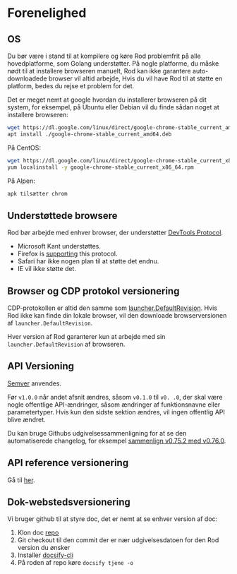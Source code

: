 # Forenelighed

## OS

Du bør være i stand til at kompilere og køre Rod problemfrit på alle hovedplatforme, som Golang understøtter. På nogle platforme, du måske nødt til at installere browseren manuelt, Rod kan ikke garantere auto-downloadede browser vil altid arbejde, Hvis du vil have Rod til at støtte en platform, bedes du rejse et problem for det.

Det er meget nemt at google hvordan du installerer browseren på dit system, for eksempel, på Ubuntu eller Debian vil du finde sådan noget at installere browseren:

```bash
wget https://dl.google.com/linux/direct/google-chrome-stable_current_amd64.deb
apt install ./google-chrome-stable_current_amd64.deb
```

På CentOS:

```bash
wget https://dl.google.com/linux/direct/google-chrome-stable_current_x86_64.rpm
yum localinstall -y google-chrome-stable_current_x86_64.rpm
```

På Alpen:

```bash
apk tilsætter chrom
```

## Understøttede browsere

Rod bør arbejde med enhver browser, der understøtter [DevTools Protocol](https://chromedevtools.github.io/devtools-protocol/).

- Microsoft Kant understøttes.
- Firefox is [supporting](https://wiki.mozilla.org/Remote) this protocol.
- Safari har ikke nogen plan til at støtte det endnu.
- IE vil ikke støtte det.

## Browser og CDP protokol versionering

CDP-protokollen er altid den samme som [launcher.DefaultRevision](https://pkg.go.dev/github.com/go-rod/rod/lib/launcher#DefaultRevision). Hvis Rod ikke kan finde din lokale browser, vil den downloade browserversionen af `launcher.DefaultRevision`.

Hver version af Rod garanterer kun at arbejde med sin `launcher.DefaultRevision` af browseren.

## API Versioning

[Semver](https://semver.org/) anvendes.

Før `v1.0.0` når andet afsnit ændres, såsom `v0.1.0` til `v0. .0`, der skal være nogle offentlige API-ændringer, såsom ændringer af funktionsnavne eller parametertyper. Hvis kun den sidste sektion ændres, vil ingen offentlig API blive ændret.

Du kan bruge Githubs udgivelsessammenligning for at se den automatiserede changelog, for eksempel [sammenlign v0.75.2 med v0.76.0](https://github.com/go-rod/rod/compare/v0.75.2...v0.76.0).

## API reference versionering

Gå til [her](https://pkg.go.dev/github.com/go-rod/rod?tab=versions).

## Dok-webstedsversionering

Vi bruger github til at styre doc, det er nemt at se enhver version af doc:

1. Klon doc [repo](https://github.com/go-rod/go-rod.github.io.git)
2. Git checkout til den commit der er nær udgivelsesdatoen for den Rod version du ønsker
3. Installer [docsify-cli](https://docsify.js.org/#/quickstart)
4. På roden af repo køre `docsify tjene -o`
